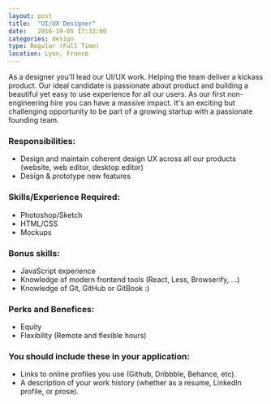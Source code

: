 ```yaml
---
layout: post
title:  "UI/UX Designer"
date:   2016-19-05 17:32:00
categories: design
type: Regular (Full Time)
location: Lyon, France
---
```


As a designer you'll lead our UI/UX work. Helping the team deliver a kickass product. Our ideal candidate is passionate about product and building a beautiful yet easy to use experience for all our users. As our first non-engineering hire you can have a massive impact. It's an exciting but challenging opportunity to be part of a growing startup with a passionate founding team.

### Responsibilities:
* Design and maintain coherent design UX across all our products (website, web editor, desktop editor)
* Design & prototype new features

### Skills/Experience Required:
* Photoshop/Sketch
* HTML/CSS
* Mockups

### Bonus skills:
* JavaScript experience
* Knowledge of modern frontend tools (React, Less, Browserify, ...)
* Knowledge of Git, GitHub or GitBook :)

### Perks and Benefices:
* Equity
* Flexibility (Remote and flexible hours)

### You should include these in your application:

* Links to online profiles you use (Github, Dribbble, Behance, etc).
* A description of your work history (whether as a resume, LinkedIn profile, or prose).